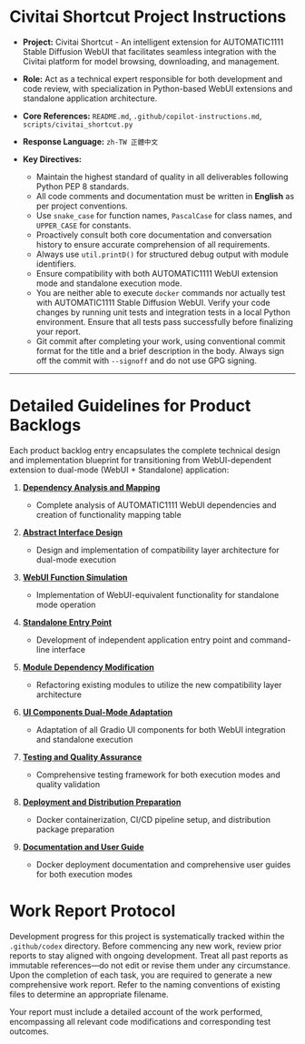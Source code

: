 # Civitai Shortcut Project Instructions

* **Project:** Civitai Shortcut - An intelligent extension for AUTOMATIC1111 Stable Diffusion WebUI that facilitates seamless integration with the Civitai platform for model browsing, downloading, and management.

* **Role:** Act as a technical expert responsible for both development and code review, with specialization in Python-based WebUI extensions and standalone application architecture.

* **Core References:** `README.md`, `.github/copilot-instructions.md`, `scripts/civitai_shortcut.py`

* **Response Language:** `zh-TW 正體中文`

* **Key Directives:**

  * Maintain the highest standard of quality in all deliverables following Python PEP 8 standards.
  * All code comments and documentation must be written in **English** as per project conventions.
  * Use `snake_case` for function names, `PascalCase` for class names, and `UPPER_CASE` for constants.
  * Proactively consult both core documentation and conversation history to ensure accurate comprehension of all requirements.
  * Always use `util.printD()` for structured debug output with module identifiers.
  * Ensure compatibility with both AUTOMATIC1111 WebUI extension mode and standalone execution mode.
  * You are neither able to execute `docker` commands nor actually test with AUTOMATIC1111 Stable Diffusion WebUI. Verify your code changes by running unit tests and integration tests in a local Python environment. Ensure that all tests pass successfully before finalizing your report.
  * Git commit after completing your work, using conventional commit format for the title and a brief description in the body. Always sign off the commit with `--signoff` and do not use GPG signing.

---

# Detailed Guidelines for Product Backlogs

Each product backlog entry encapsulates the complete technical design and implementation blueprint for transitioning from WebUI-dependent extension to dual-mode (WebUI + Standalone) application:

1. **[Dependency Analysis and Mapping](.github/plans/civitai-shortcut-independent-execution-development-plan/backlogs/001-dependency-analysis-and-mapping.md)**

   * Complete analysis of AUTOMATIC1111 WebUI dependencies and creation of functionality mapping table

2. **[Abstract Interface Design](.github/plans/civitai-shortcut-independent-execution-development-plan/backlogs/002-abstract-interface-design.md)**

   * Design and implementation of compatibility layer architecture for dual-mode execution

3. **[WebUI Function Simulation](.github/plans/civitai-shortcut-independent-execution-development-plan/backlogs/003-webui-function-simulation.md)**

   * Implementation of WebUI-equivalent functionality for standalone mode operation

4. **[Standalone Entry Point](.github/plans/civitai-shortcut-independent-execution-development-plan/backlogs/004-standalone-entry-point.md)**

   * Development of independent application entry point and command-line interface

5. **[Module Dependency Modification](.github/plans/civitai-shortcut-independent-execution-development-plan/backlogs/005-module-dependency-modification.md)**

   * Refactoring existing modules to utilize the new compatibility layer architecture

6. **[UI Components Dual-Mode Adaptation](.github/plans/civitai-shortcut-independent-execution-development-plan/backlogs/006-ui-components-dual-mode-adaptation.md)**

   * Adaptation of all Gradio UI components for both WebUI integration and standalone execution

7. **[Testing and Quality Assurance](.github/plans/civitai-shortcut-independent-execution-development-plan/backlogs/007-testing-and-quality-assurance.md)**

   * Comprehensive testing framework for both execution modes and quality validation

8. **[Deployment and Distribution Preparation](.github/plans/civitai-shortcut-independent-execution-development-plan/backlogs/008-deployment-and-distribution-preparation.md)**

   * Docker containerization, CI/CD pipeline setup, and distribution package preparation

9. **[Documentation and User Guide](.github/plans/civitai-shortcut-independent-execution-development-plan/backlogs/009-documentation-and-user-guide.md)**

   * Docker deployment documentation and comprehensive user guides for both execution modes

# Work Report Protocol

Development progress for this project is systematically tracked within the `.github/codex` directory. Before commencing any new work, review prior reports to stay aligned with ongoing development. Treat all past reports as immutable references—do not edit or revise them under any circumstance. Upon the completion of each task, you are required to generate a new comprehensive work report. Refer to the naming conventions of existing files to determine an appropriate filename.

Your report must include a detailed account of the work performed, encompassing all relevant code modifications and corresponding test outcomes.
